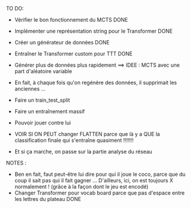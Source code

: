 TO DO:
- Vérifier le bon fonctionnement du MCTS DONE
- Implémenter une représentation string pour le Transformer DONE
- Créer un générateur de données DONE
- Entraîner le Transformer custom pour TTT DONE

- Générer plus de données plus rapidement ==> IDEE : MCTS avec une part d'aléatoire variable
- En fait, à chaque fois qu'on regénère des données, il supprimait les anciennes ...
- Faire un train_test_split
- Faire un entraînement massif
- Pouvoir jouer contre lui

- VOIR SI ON PEUT changer FLATTEN parce que là y a QUE la classification finale qui s'entraîne quasiment !!!!!!! 

- Et si ça marche, on passe sur la partie analyse du réseau

NOTES :
- Ben en fait, faut peut-être lui dire pour qui il joue le coco, parce que du coup il sait pas qui il fait gagner ...
D'ailleurs, ici, on est toujours X normalement ! (grâce à la façon dont le jeu est encodé)
- Changer Transformer pour vocab board parce que pas d'espace entre les lettres du plateau DONE